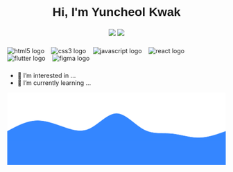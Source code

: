 <!-- <div align="center">
    <img src="https://i.ibb.co/qBnKxRQ/2.png">
</div> -->

<link rel="preconnect" href="https://fonts.googleapis.com">
<link rel="preconnect" href="https://fonts.gstatic.com" crossorigin>
<link href="https://fonts.googleapis.com/css2?family=Black+Han+Sans&family=Madimi+One&family=Noto+Sans+KR&display=swap" rel="stylesheet">

<center>
  <h1 style="font-family: 'Madimi One', sans-serif;"> Hi, I'm Yuncheol Kwak </h1>
</center>

###

<div align="center">
  <img src="https://visitor-badge.laobi.icu/badge?page_id=YunDo-Gi.YunDo-Gi&"  />
  <img src="https://img.shields.io/badge/made%20with-%E2%98%95%EF%B8%8F%20coffee-yellow.svg"  />
</div>


###

<div align="left">
  <img src="https://skillicons.dev/icons?i=html" height="40" alt="html5 logo" style="padding-right: 12px" />
  <img src="https://skillicons.dev/icons?i=css" height="40" alt="css3 logo" style="padding-right: 12px" />
  <img src="https://skillicons.dev/icons?i=js" height="40" alt="javascript logo" style="padding-right: 12px" />
  <img src="https://skillicons.dev/icons?i=react" height="40" alt="react logo" style="padding-right: 12px" />
  <img src="https://skillicons.dev/icons?i=flutter" height="40" alt="flutter logo" style="padding-right: 12px" />
  <img src="https://skillicons.dev/icons?i=figma" height="40" alt="figma logo" style="padding-right: 12px" />
</div>

### 

- 👀 I’m interested in ...
- 🌱 I’m currently learning ...

<div>
  <img src="footer.svg">
</div>


<!---
YunDo-Gi/YunDo-Gi is a ✨ special ✨ repository because its `README.md` (this file) appears on your GitHub profile.
You can click the Preview link to take a look at your changes.
--->
